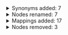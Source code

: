<details>
<summary>Synonyms added: 7</summary>

| Term | New Synonym | Predicate |
----|----|----|
| Amplification of relationship seeking (HP:5200315) | Increased seeking of relationships | oio:hasExactSynonym |
| Amplification of interpersonal communication (HP:5200311) | Increase in interpersonal communication | oio:hasExactSynonym |
| Amplification of emotional responsiveness (HP:5200323) | Increase in emotional responsiveness | oio:hasExactSynonym |
| Amplification of social interactions (HP:5200212) | Increase in social interactions | oio:hasExactSynonym |
| Amplification of sexual behavior (HP:5200321) | Increase in sexual behavior | oio:hasExactSynonym |
| Amplification of emotional expression (HP:5200322) | Increase in emotional expression | oio:hasExactSynonym |
| Amplification of comfort with casual physical contact (HP:5200325) | Increase in comfort with casual physical contact | oio:hasExactSynonym |

</details>

<details>
<summary>Nodes renamed: 7</summary>

| ID | Old Label | New Label |
----|----|----|
| HP:5200315 | Increased seeking of relationships | Amplification of relationship seeking |
| HP:5200311 | Increase in interpersonal communication | Amplification of interpersonal communication |
| HP:5200323 | Increase in emotional responsiveness | Amplification of emotional responsiveness |
| HP:5200212 | Increase in social interactions | Amplification of social interactions |
| HP:5200321 | Increase in sexual behavior | Amplification of sexual behavior |
| HP:5200322 | Increase in emotional expression | Amplification of emotional expression |
| HP:5200325 | Increase in comfort with casual physical contact | Amplification of comfort with casual physical contact |

</details>

<details>
<summary>Mappings added: 17</summary>

| Subject | Predicate | Object|
----|----|----|
| Middle age onset (HP:0003596) | RO:0002488 |                HsapDv:0000092 |
| Middle age onset (HP:0003596) | subClassOf (rdfs:subClassOf) |                Onset (HP:0003674) |
| Antenatal onset (HP:0030674) | RO:0002488 |                HsapDv:0000045 |
| Infantile onset (HP:0003593) | subClassOf (rdfs:subClassOf) |                Onset (HP:0003674) |
| Infantile onset (HP:0003593) | RO:0002488 |                HsapDv:0000083 |
| Late onset (HP:0003584) | RO:0002488 |                HsapDv:0000091 |
| Late onset (HP:0003584) | subClassOf (rdfs:subClassOf) |                Onset (HP:0003674) |
| Young adult onset (HP:0011462) | RO:0002488 |                HsapDv:0000089 |
| Young adult onset (HP:0011462) | subClassOf (rdfs:subClassOf) |                Onset (HP:0003674) |
| Neonatal onset (HP:0003623) | RO:0002488 |                HsapDv:0000082 |
| Adult onset (HP:0003581) | RO:0002488 |                HsapDv:0000087 |
| Childhood onset (HP:0011463) | subClassOf (rdfs:subClassOf) |                Onset (HP:0003674) |
| Childhood onset (HP:0011463) | RO:0002488 |                HsapDv:0000081 |
| Embryonal onset (HP:0011460) | subClassOf (rdfs:subClassOf) |                Onset (HP:0003674) |
| Embryonal onset (HP:0011460) | RO:0002488 |                HsapDv:0000002 |
| Fetal onset (HP:0011461) | subClassOf (rdfs:subClassOf) |                Onset (HP:0003674) |
| Fetal onset (HP:0011461) | RO:0002488 |                HsapDv:0000037 |

</details>

<details>
<summary>Nodes removed: 3</summary>

| Term |
----|
| part_of |
| inheres_in |
| inheres_in_part_of |

</details>

